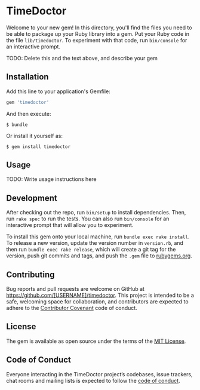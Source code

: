 # TimeDoctor

Welcome to your new gem! In this directory, you'll find the files you need to be able to package up your Ruby library into a gem. Put your Ruby code in the file `lib/timedoctor`. To experiment with that code, run `bin/console` for an interactive prompt.

TODO: Delete this and the text above, and describe your gem

## Installation

Add this line to your application's Gemfile:

```ruby
gem 'timedoctor'
```

And then execute:

    $ bundle

Or install it yourself as:

    $ gem install timedoctor

## Usage

TODO: Write usage instructions here

## Development

After checking out the repo, run `bin/setup` to install dependencies. Then, run `rake spec` to run the tests. You can also run `bin/console` for an interactive prompt that will allow you to experiment.

To install this gem onto your local machine, run `bundle exec rake install`. To release a new version, update the version number in `version.rb`, and then run `bundle exec rake release`, which will create a git tag for the version, push git commits and tags, and push the `.gem` file to [rubygems.org](https://rubygems.org).

## Contributing

Bug reports and pull requests are welcome on GitHub at https://github.com/[USERNAME]/timedoctor. This project is intended to be a safe, welcoming space for collaboration, and contributors are expected to adhere to the [Contributor Covenant](http://contributor-covenant.org) code of conduct.

## License

The gem is available as open source under the terms of the [MIT License](https://opensource.org/licenses/MIT).

## Code of Conduct

Everyone interacting in the TimeDoctor project’s codebases, issue trackers, chat rooms and mailing lists is expected to follow the [code of conduct](https://github.com/[USERNAME]/timedoctor/blob/master/CODE_OF_CONDUCT.md).
